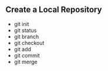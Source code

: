 ## Create a Local Repository

- git init
- git status
- git branch
- git checkout
- git add
- git commit
- git merge

